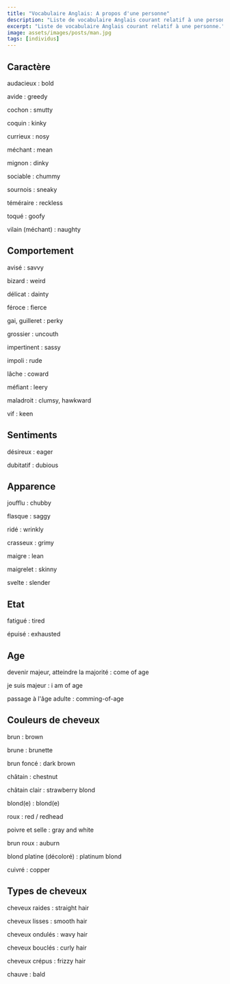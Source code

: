 ```yaml
---
title: "Vocabulaire Anglais: A propos d'une personne"
description: "Liste de vocabulaire Anglais courant relatif à une personne."
excerpt: "Liste de vocabulaire Anglais courant relatif à une personne."
image: assets/images/posts/man.jpg
tags: [individus]
---
```


## Caractère

audacieux
: bold

avide
: greedy

cochon
: smutty

coquin
: kinky

currieux
: nosy

méchant
: mean

mignon
: dinky

sociable
: chummy

sournois
: sneaky

téméraire
: reckless

toqué
: goofy

vilain (méchant)
: naughty


## Comportement

avisé
: savvy

bizard
: weird

délicat
: dainty

féroce
: fierce

gai, guilleret
: perky

grossier
: uncouth

impertinent
: sassy

impoli
: rude

lâche
: coward

méfiant
: leery

maladroit
: clumsy, hawkward

vif
: keen


## Sentiments

désireux
: eager

dubitatif
: dubious


## Apparence

joufflu
: chubby

flasque
: saggy

ridé
: wrinkly

crasseux
: grimy

maigre
: lean

maigrelet
: skinny

svelte
: slender


## Etat

fatigué
: tired

épuisé
: exhausted


## Age

devenir majeur, atteindre la majorité
: come of age

je suis majeur
: i am of age

passage à l'âge adulte
: comming-of-age


## Couleurs de cheveux

brun
: brown

brune
: brunette

brun foncé
: dark brown

châtain
: chestnut

châtain clair
: strawberry blond

blond(e)
: blond(e)

roux
: red / redhead

poivre et selle
: gray and white

brun roux
: auburn

blond platine (décoloré)
: platinum blond

cuivré
: copper


## Types de cheveux

cheveux raides
: straight hair

cheveux lisses
: smooth hair

cheveux ondulés
: wavy hair

cheveux bouclés
: curly hair

cheveux crépus
: frizzy hair

chauve
: bald
